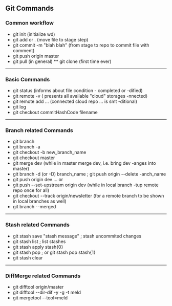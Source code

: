 ## Git Commands

### Common workflow
- git init  (initialize wd)
- git add <file name> or . (move file to stage step)
- git commit -m "blah blah" (from stage to repo to commit file with comment)
- git push origin master
- git pull (in general) ** git clone (first time ever)

___
### Basic Commands
- git status (informs about file condition - completed or -dified)
- git remote -v ( presents all available "cloud" storages -nnected)
- git remote add ... (connected cloud repo ... is smt -ditional)
- git log <br>
- git checkout commitHashCode filename

___
### Branch related Commands
- git branch
- git branch -a
- git checkout -b new_branch_name
- git checkout master
- git merge dev (while in master merge dev, i.e. bring dev -anges into master)
- git branch -d (or -D) branch_name ; git push origin --delete -anch_name
- git push origin dev ... or
- git push --set-upstream origin dev (while in local branch -tup remote repo once for all)
- git checkout --track origin/newsletter (for a remote branch to be shown in local branches as well)
- git branch --merged

___
### Stash related Commands
- git stash save "stash message" ; stash uncommited changes
- git stash list ; list stashes
- git stash apply stash{0}
- git stash pop ; or git stash pop stash{1}
- git stash clear

___
### DiffMerge related Commands
- git difftool origin/master
- git difftool --dir-dif -y -g -t meld
- git mergetool --tool=meld
